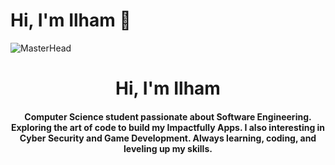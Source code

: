 # Hi, I'm Ilham 👋
![MasterHead](https://64.media.tumblr.com/e642b66f8548fa1485621bd82d3eacc9/df8c8427627025f7-72/s500x750/e72f5f9deb0450d7b1ae7fbd5b636e6e71120548.gifv)

<h1 align="center">Hi, I'm Ilham </h1>
<h4 align="center">Computer Science student passionate about Software Engineering. Exploring the art of code to build my Impactfully Apps. I also interesting in Cyber Security and Game Development. Always learning, coding, and leveling up my skills.</h4>


